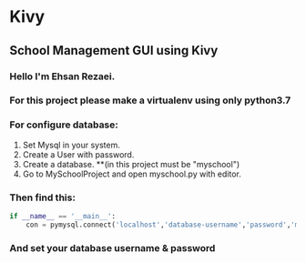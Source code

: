 # Kivy
## School Management GUI using Kivy

### Hello I'm Ehsan Rezaei.

### For this project please make a virtualenv using only python3.7

### For configure database:
1. Set Mysql in your system.
2. Create a User with password.
3. Create a database. **(in this project must be "myschool")
4. Go to MySchoolProject and open myschool.py with editor.
	
### Then find this:
```python
if __name__ == '__main__':
	con = pymysql.connect('localhost','database-username','password','myschool')
```
 
### And set your database username & password
